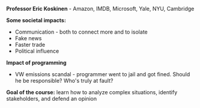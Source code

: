 **Professor Eric Koskinen** - Amazon, IMDB, Microsoft, Yale, NYU, Cambridge

**Some societal impacts:**
* Communication - both to connect more and to isolate
* Fake news
* Faster trade
* Political influence

**Impact of programming**
* VW emissions scandal - programmer went to jail and got fined. Should he be responsible? Who's truly at fault?

**Goal of the course:** learn how to analyze complex situations, identify stakeholders, and defend an opinion
